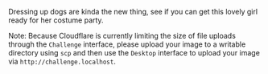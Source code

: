 Dressing up dogs are kinda the new thing, see if you can get this lovely girl ready for her costume party.

Note: Because Cloudflare is currently limiting the size of file uploads through the `Challenge` interface, please upload your image to a writable directory using `scp` and then use the `Desktop` interface to upload your image via `http://challenge.localhost`.
